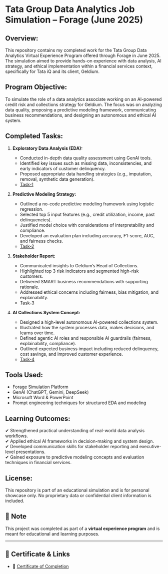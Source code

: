 Tata Group Data Analytics Job Simulation – Forage (June 2025)
====================================================================

Overview:
---------
This repository contains my completed work for the Tata Group Data Analytics Virtual Experience Program offered through Forage in June 2025. The simulation aimed to provide hands-on experience with data analysis, AI strategy, and ethical implementation within a financial services context, specifically for Tata iQ and its client, Geldium.

Program Objective:
------------------
To simulate the role of a data analytics associate working on an AI-powered credit risk and collections strategy for Geldium. The focus was on analyzing data quality, proposing a predictive modeling framework, communicating business recommendations, and designing an autonomous and ethical AI system.

Completed Tasks:
----------------
1. **Exploratory Data Analysis (EDA):**
   - Conducted in-depth data quality assessment using GenAI tools.
   - Identified key issues such as missing data, inconsistencies, and early indicators of customer delinquency.
   - Proposed appropriate data handling strategies (e.g., imputation, removal, synthetic data generation).
   - [Task-1](https://drive.google.com/file/d/1M4KNxF7ChnU3tk8kpUIVhi55uWx2EUuy/view?usp=sharing)

2. **Predictive Modeling Strategy:**
   - Outlined a no-code predictive modeling framework using logistic regression.
   - Selected top 5 input features (e.g., credit utilization, income, past delinquencies).
   - Justified model choice with considerations of interpretability and compliance.
   - Developed an evaluation plan including accuracy, F1-score, AUC, and fairness checks.
   - [Task-2](https://docs.google.com/document/d/1OWVSABssIMji5TI155FouxF8FkyP9PNy/edit?usp=sharing&ouid=109346915235299844519&rtpof=true&sd=true)

3. **Stakeholder Report:**
   - Communicated insights to Geldium’s Head of Collections.
   - Highlighted top 3 risk indicators and segmented high-risk customers.
   - Delivered SMART business recommendations with supporting rationale.
   - Addressed ethical concerns including fairness, bias mitigation, and explainability.
   - [Task-3](https://docs.google.com/document/d/1JByxNG5lMfJKEkUJqiydTsSvj2E6USPN/edit?usp=sharing&ouid=109346915235299844519&rtpof=true&sd=true)

4. **AI Collections System Concept:**
   - Designed a high-level autonomous AI-powered collections system.
   - Illustrated how the system processes data, makes decisions, and learns over time.
   - Defined agentic AI roles and responsible AI guardrails (fairness, explainability, compliance).
   - Outlined expected business impact including reduced delinquency, cost savings, and improved customer experience.
   - [Task-4](https://docs.google.com/presentation/d/1MmtCS1bbhF3DJFQGLP6GHEkU0otjYyGi/edit?usp=sharing&ouid=109346915235299844519&rtpof=true&sd=true)

Tools Used:
-----------
- Forage Simulation Platform
- GenAI (ChatGPT, Gemini, DeepSeek)
- Microsoft Word & PowerPoint
- Prompt engineering techniques for structured EDA and modeling

Learning Outcomes:
------------------
✔ Strengthened practical understanding of real-world data analysis workflows.  
✔ Applied ethical AI frameworks in decision-making and system design.  
✔ Developed communication skills for stakeholder reporting and executive-level presentations.  
✔ Gained exposure to predictive modeling concepts and evaluation techniques in financial services.

License:
--------
This repository is part of an educational simulation and is for personal showcase only. No proprietary data or confidential client information is included.


## 📁 Note

This project was completed as part of a **virtual experience program** and is meant for educational and learning purposes.

---

## 🔗 Certificate & Links

- 🧾 [Certificate of Completion](https://drive.google.com/file/d/1fUM3tXORwah8kpd_OC91p1Dq2FxK1l2i/view?usp=sharing)
  

